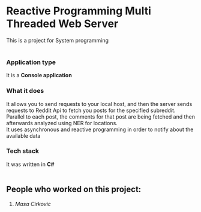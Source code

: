 # Reactive Programming Multi Threaded Web Server
This is a project for System programming
<br>
<br>

### Application type
It is a **Console application** 
<br>

### What it does
It allows you to send requests to your local host, and then the server sends requests to Reddit Api to fetch you posts for the specified subreddit.
<br>
Parallel to each post, the comments for that post are being fetched and then afterwards analyzed using NER for locations.
<br>
It uses asynchronous and reactive programming in order to notify about the available data
<br>

### Tech stack
It was written in **C#**
<br>
<br>

## People who worked on this project:
1. _Masa Cirkovic_
